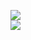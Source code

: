 [![](https://img.shields.io/badge/Made%20With-Github%20Spray-lightgrey.svg?style=for-the-badge&logo=github)](https://github.com/Annihil/github-spray#9864)  
[![](https://i.imgur.com/2DrTn0Z.gif)](https://github.com/Annihil/github-spray)